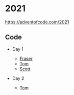 # 2021

https://adventofcode.com/2021

## Code

- Day 1
  - [Fraser](fraser/day-1)
  - [Tom](tomp/day-1)
  - [Scott](scott/day-1)

- Day 2
  - [Tom](tomp/day-2)
